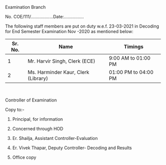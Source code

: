 Examination Branch

No. COE/111/..................Date:................


The following staff members are put on duty w.e.f. 23-03-2021 in Decoding for End Semester Examination Nov -2020 as mentioned below:


| Sr. No. | Name                                 | Timings              |
|---------|--------------------------------------|----------------------|
| 1       | Mr. Harvir Singh, Clerk (ECE)        | 9:00 AM to 01:00 PM  |
| 2       | Ms. Harminder Kaur, Clerk (Library)  | 01:00 PM to 04:00 PM |

</br>

Controller of Examination

Copy to:-

1.	Principal, for information

2.	Concerned through HOD

3.	Er. Shailja, Assistant Controller-Evaluation

4.	Er. Vivek Thapar, Deputy Controller- Decoding and Results

5.	Office copy
